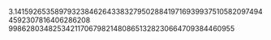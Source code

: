 3.141592653589793238462643383279502884197169399375105820974944592307816406286208
99862803482534211706798214808651328230664709384460955